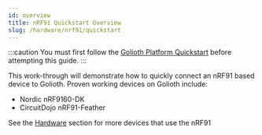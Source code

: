 ```yaml
---
id: overview
title: nRF91 Quickstart Overview
slug: /hardware/nrf91/quickstart
---
```


:::caution
You must first follow the [Golioth Platform Quickstart](/platform/getting-started) before attempting this guide.
:::

This work-through will demonstrate how to quickly connect an nRF91 based device to Golioth. Proven working devices on Golioth include:
* Nordic nRF9160-DK
* CircuitDojo nRF91-Feather

See the [Hardware](/hardware) section for more devices that use the nRF91